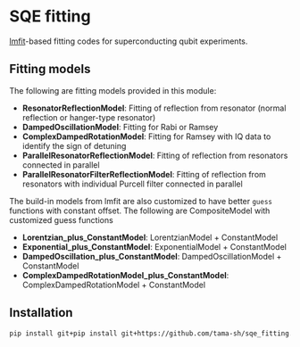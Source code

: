 # SQE fitting

[lmfit](https://lmfit.github.io/lmfit-py/)-based fitting codes for superconducting qubit experiments.

## Fitting models

The following are fitting models provided in this module:

* **ResonatorReflectionModel**: Fitting of reflection from resonator (normal reflection or hanger-type resonator)
* **DampedOscillationModel**: Fitting for Rabi or Ramsey
* **ComplexDampedRotationModel**: Fitting for Ramsey with IQ data to identify the sign of detuning
* **ParallelResonatorReflectionModel**: Fitting of reflection from resonators connected in parallel
* **ParallelResonatorFilterReflectionModel**: Fitting of reflection from resonators with individual Purcell filter connected in parallel

The build-in models from lmfit are also customized to have better `guess` functions with constant offset.
The following are CompositeModel with customized guess functions

* **Lorentzian_plus_ConstantModel**: LorentzianModel + ConstantModel
* **Exponential_plus_ConstantModel**: ExponentialModel + ConstantModel
* **DampedOscillation_plus_ConstantModel**: DampedOscillationModel + ConstantModel
* **ComplexDampedRotationModel_plus_ConstantModel**: ComplexDampedRotationModel + ConstantModel

## Installation

```bash
pip install git+pip install git+https://github.com/tama-sh/sqe_fitting.git
```
